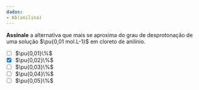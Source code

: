 ```yaml
---
dados:
- Kb(anilina)
---
```


**Assinale** a alternativa que mais se aproxima do grau de desprotonação de uma solução $\pu{0,01 mol.L-1}$ em cloreto de anilínio.

- [ ] $\pu{0,01}\%$
- [x] $\pu{0,02}\%$
- [ ] $\pu{0,03}\%$
- [ ] $\pu{0,04}\%$
- [ ] $\pu{0,05}\%$

